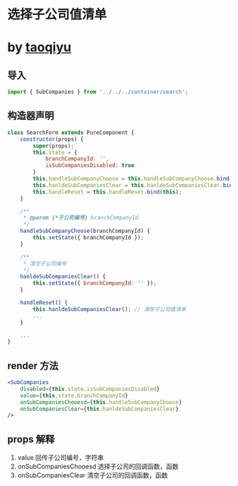 # 选择子公司值清单
# by [taoqiyu](taoqiyu@yatang.cn)

## 导入
```jsx
import { SubCompanies } from '../../../container/search';
```

## 构造器声明

```jsx
class SearchForm extends PureComponent {
    constructor(props) {
        super(props);
        this.state = {
            branchCompanyId: '',
            isSubCompaniesDisabled: true
        }
        this.handleSubCompanyChoose = this.handleSubCompanyChoose.bind(this);
        this.hanldeSubCompaniesClear = this.hanldeSubCompaniesClear.bind(this);
        this.handleReset = this.handleReset.bind(this);
    }

    /**
     * @param {*子公司编号} branchCompanyId
     */
    handleSubCompanyChoose(branchCompanyId) {
        this.setState({ branchCompanyId });
    }

    /**
     * 清空子公司编号
     */
    hanldeSubCompaniesClear() {
        this.setState({ branchCompanyId: '' });
    }

    handleReset() {
        this.hanldeSubCompaniesClear(); // 清除子公司值清单
        ...
    }

    ...
}
```

## render 方法

```jsx
<SubCompanies
    disabled={this.state.isSubCompaniesDisabled}
    value={this.state.branchCompanyId}
    onSubCompaniesChooesd={this.handleSubCompanyChoose}
    onSubCompaniesClear={this.hanldeSubCompaniesClear}
/>
```

## props 解释

1. value 回传子公司编号，字符串
1. onSubCompaniesChooesd 选择子公司的回调函数，函数
1. onSubCompaniesClear 清空子公司的回调函数，函数
